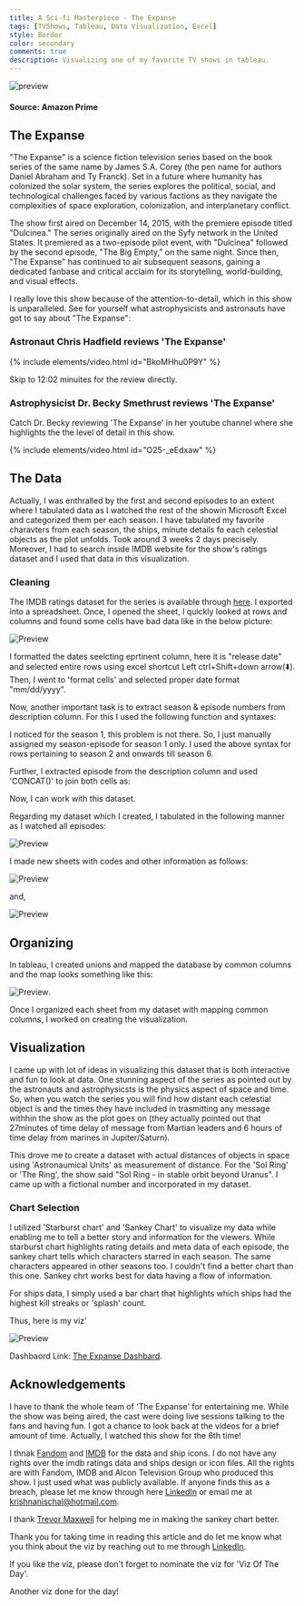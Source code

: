 ```yaml
---
title: A Sci-fi Masterpiece - The Expanse
tags: [TVShows, Tableau, Data Visualization, Excel]
style: Border
color: secondary
comments: true
description: Visualizing one of my favorite TV shows in tableau.
---
```


![preview](https://i.postimg.cc/RZjF32v9/The-expanse.png)
#### Source: Amazon Prime

## The Expanse
"The Expanse" is a science fiction television series based on the book series of the same name by James S.A. Corey (the pen name for authors Daniel Abraham and Ty Franck). Set in a future where humanity has colonized the solar system, the series explores the political, social, and technological challenges faced by various factions as they navigate the complexities of space exploration, colonization, and interplanetary conflict.

The show first aired on December 14, 2015, with the premiere episode titled "Dulcinea." The series originally aired on the Syfy network in the United States. It premiered as a two-episode pilot event, with "Dulcinea" followed by the second episode, "The Big Empty," on the same night. Since then, "The Expanse" has continued to air subsequent seasons, gaining a dedicated fanbase and critical acclaim for its storytelling, world-building, and visual effects.

I really love this show because of the attention-to-detail, which in this show is unparalleled. See for yourself what astrophysicists and astronauts have got to say about "The Expanse":

### Astronaut Chris Hadfield reviews 'The Expanse'

{% include elements/video.html id="BkoMHhu0P9Y" %}

Skip to 12:02 minuites for the review directly.

### Astrophysicist Dr. Becky Smethrust reviews 'The Expanse'

Catch Dr. Becky reviewing 'The Expanse' in her youtube channel where she highlights the the level of detail in this show. 

{% include elements/video.html id="O25-_eEdxaw" %}

## The Data

Actually, I was enthralled by the first and second episodes to an extent where I tabulated data as I watched the rest of the showin Microsoft Excel and categorized them per each season. I have tabulated my favorite charavters from each season, the ships, minute details fo each celestial objects as the plot unfolds. Took around 3 weeks 2 days precisely. Moreover, I had to search inside IMDB website for the show's ratings dataset and I used that data in this visualization.

### Cleaning

The IMDB ratings dataset for the series is available through [here](https://www.imdb.com/list/ls029322937/?sort=list_order,asc&st_dt=&mode=simple&page=1&ref_=ttls_vw_smp). I exported into a spreadsheet. Once, I opened the sheet, I quickly looked at rows and columns and found some cells have bad data like in the below picture:

![Preview](https://i.postimg.cc/NMc9PFC5/excel1.png)

I formatted the dates seelcting eprtinent column, here it is "release date" and selected entire rows using excel shortcut Left ctrl+Shift+down arrow(⬇️). Then, I went to 'format cells' and selected proper date format "mm/dd/yyyy".

Now, another important task is to extract season & episode numbers from description column. For this I used the following function and syntaxes:

<script src="https://gist.github.com/Krishna1594/9a300bae1c65f502e7c9eccd40afde1c.js"></script>

I noticed for the season 1, this problem is not there. So, I just manually assigned my season-episode for season 1 only. I used the above syntax for rows pertaining to season 2 and onwards till season 6.

Further, I extracted episode from the description column and used 'CONCAT()' to join both cells as:

<script src="https://gist.github.com/Krishna1594/35b69859a98eb5a712596ffd3437baf2.js"></script>

Now, I can work with this dataset.

Regarding my dataset which I created, I tabulated in the following manner as I watched all episodes:

![Preview](https://i.postimg.cc/44FtXfmF/excel2.png)

I made new sheets with codes and other information as follows:

![Preview](https://i.postimg.cc/BvMbNpFw/excel3.png)

and,

![Preview](https://i.postimg.cc/d3T0sKxz/excel4.png)

## Organizing

In tableau, I created unions and mapped the database by common columns and the map looks something like this:

![Preview](https://i.postimg.cc/QM45Vhft/tab1.png).

Once I organized each sheet from my dataset with mapping common columns, I worked on creating the visualization.

## Visualization

I came up with lot of ideas in visualizing this dataset that is both interactive and fun to look at data. One stunning aspect of the series as pointed out by the astronauts and astrophysicsts is the physics aspect of space and time. So, when you watch the series you will find how distant each celestial object is and the times they have included in trasmitting any message withhin the show as the plot goes on (they actually pointed out that 27minutes of time delay of message from Martian leaders and 6 hours of time delay from marines in Jupiter/Saturn).

This drove me to create a dataset with actual distances of objects in space using 'Astronaumical Units' as measurement of distance. For the 'Sol Ring' or 'The Ring', the show said "Sol Ring - in stable orbit beyond Uranus". I came up with a fictional number and incorporated in my dataset.

### Chart Selection

I utilized 'Starburst chart' and 'Sankey Chart' to visualize my data while enabling me to tell a better story and information for the viewers. While starburst chart highlights rating details and meta data of each episode, the sankey chart tells which characters starred in each season. The same characters appeared in other seasons too. I couldn't find a better chart than this one. Sankey chrt works best for data having a flow of information.

For ships data, I simply used a bar chart that highlights which ships had the highest kill streaks or 'splash' count.

Thus, here is my viz'

![Preview](https://i.postimg.cc/j2jFPxbF/viz.png)

Dashbaord Link: [The Expanse Dashbard](https://public.tableau.com/app/profile/krishna.n.bharatula/viz/TheExpanse/Dashboard1).

## Acknowledgements

I have to thank the whole team of 'The Expanse' for entertaining me. While the show was being aired, the cast were doing live sessions talking to the fans and having fun. I got a chance to look back at the videos for a brief amount of time. Actually, I watched this show for the 6th time! 

I thnak [Fandom](https://expanse.fandom.com/wiki/The_Expanse_Wiki) and [IMDB](https://www.imdb.com/?ref_=nv_home) for the data and ship icons. I do not have any rights over the imdb ratings data and ships design or icon files. All the rights are with Fandom, IMDB and Alcon Television Group who produced this show. I just used what was publicly available. If anyone finds this as a breach, please let me know through here [LinkedIn](https://www.linkedin.com/in/krishna-nischal-bharatula/) or email me at krishnanischal@hotmail.com.

I thank [Trevor Maxwell](https://www.linkedin.com/in/trevor2maxwell/) for helping me in making the sankey chart better. 

Thank you for taking time in reading this article and do let me know what you think about the viz by reaching out to me through [LinkedIn](https://www.linkedin.com/in/krishna-nischal-bharatula/).

If you like the viz, please don't forget to nominate the viz for 'Viz Of The Day'.

Another viz done for the day!






